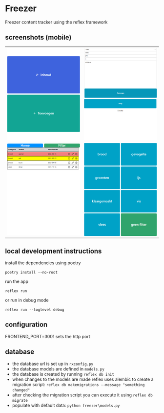 # Freezer
Freezer content tracker using the reflex framework

## screenshots (mobile)
<table>
  <tr>
    <td><img src="doc/home.png" width="300"/></td>
    <td><img src="doc/add.png" width="300"/></td>
  </tr>
  <tr>
    <td><img src="doc/content.png" width="300"/></td>
    <td><img src="doc/filter.png" width="300"/></td>
  </tr>
</table>

## local development instructions
install the dependencies using poetry
```
poetry install --no-root
```
run the app
```
reflex run
```
or run in debug mode
```
reflex run --loglevel debug
```

## configuration
FRONTEND_PORT=3001 sets the http port

## database
- the database url is set up in `rxconfig.py` 
- the database models are defined in `models.py`
- the database is created by running `reflex db init`
- when changes to the models are made reflex uses alembic to create a migration script: `reflex db makemigrations --message "something changed"`
- after checking the migration script you can execute it using `reflex db migrate`
- populate with default data: `python freezer\models.py`

